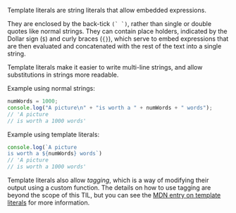 Template literals are string literals that allow embedded expressions.

They are enclosed by the back-tick ``(` `)``, rather than single or double quotes like normal strings. They can contain place holders, indicated by the Dollar sign (`$`) and curly braces (`{}`), which serve to embed expressions that are then evaluated and concatenated with the rest of the text into a single string.

Template literals make it easier to write multi-line strings, and allow substitutions in strings more readable.

Example using normal strings:

```javascript
numWords = 1000;
console.log("A picture\n" + "is worth a " + numWords + " words");
// 'A picture
// is worth a 1000 words'
```

Example using template literals:

```javascript
console.log(`A picture
is worth a ${numWords} words`)
// 'A picture
// is worth a 1000 words'
```

Template literals also allow _tagging_, which is a way of modifying their output using a custom function. The details on how to use tagging are beyond the scope of this TIL, but you can see the [MDN entry on template literals](https://developer.mozilla.org/en-US/docs/Web/JavaScript/Reference/Template_literals) for more information.
